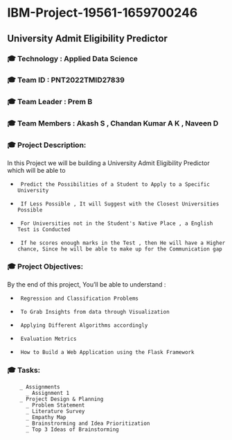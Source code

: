 # IBM-Project-19561-1659700246
## University Admit Eligibility Predictor
### :mortar_board: Technology : Applied Data Science
### :mortar_board: Team ID : PNT2022TMID27839
### :mortar_board: Team Leader : Prem B
### :mortar_board: Team Members : Akash S , Chandan Kumar A K , Naveen D

###      :mortar_board: Project Description:
In this Project we will be building a University Admit Eligibility Predictor which will be able to
-      Predict the Possibilities of a Student to Apply to a Specific University
-      If Less Possible , It will Suggest with the Closest Universities Possible
-      For Universities not in the Student's Native Place , a English Test is Conducted
-      If he scores enough marks in the Test , then He will have a Higher chance, Since he will be able to make up for the Communication gap 

###      :mortar_board: Project Objectives:
By the end of this project, You’ll be able to understand :
-      Regression and Classification Problems
-      To Grab Insights from data through Visualization
-      Applying Different Algorithms accordingly
-      Evaluation Metrics
-      How to Build a Web Application using the Flask Framework

###      :mortar_board: Tasks:
        _ Assignments
          _ Assignment 1
        _ Project Design & Planning
          _ Problem Statement
          _ Literature Survey
          _ Empathy Map
          _ Brainstrorming and Idea Prioritization
          _ Top 3 Ideas of Brainstorming